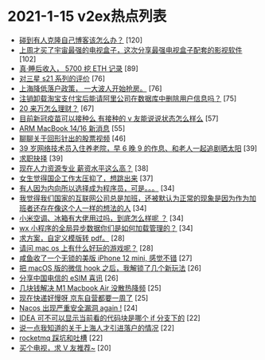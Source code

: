 # 2021-1-15 v2ex热点列表

+ [碰到有人克隆自己博客该怎么办？](https://www.v2ex.com/t/745097#reply120) [120]
+ [上周才买了宇宙最强的电视盒子，这次分享最强电视盒子配套的影视软件](https://www.v2ex.com/t/745166#reply102) [102]
+ [真·睡后收入， 5700 挖 ETH 记录](https://www.v2ex.com/t/745211#reply89) [89]
+ [对三星 s21 系列的评价](https://www.v2ex.com/t/745099#reply76) [76]
+ [上海降低落户政策， 一大波人开始抢房。](https://www.v2ex.com/t/745145#reply76) [76]
+ [注销卸载淘宝支付宝后能请阿里公司在数据库中删除用户信息吗？](https://www.v2ex.com/t/745092#reply75) [75]
+ [20 来万怎么理财？](https://www.v2ex.com/t/745116#reply67) [67]
+ [目前新冠疫苗可以接种么 有接种的 v 友能说说状态怎么样么](https://www.v2ex.com/t/745236#reply57) [57]
+ [ARM MacBook 14/16 新消息](https://www.v2ex.com/t/745295#reply55) [55]
+ [聊聊关于回形针出的股票视频](https://www.v2ex.com/t/745131#reply46) [46]
+ [39 岁网络技术员入住养老院，早 6 晚 9 的作息、和老人一起追剧晒太阳](https://www.v2ex.com/t/745285#reply39) [39]
+ [求职抉择](https://www.v2ex.com/t/745143#reply39) [39]
+ [现在人力资源专业 薪资水平这么高？](https://www.v2ex.com/t/745155#reply38) [38]
+ [女生觉得国企工作太压抑了，想跳出来](https://www.v2ex.com/t/745156#reply37) [37]
+ [有人因为内向所以选择成为程序员，可是。。。](https://www.v2ex.com/t/745221#reply34) [34]
+ [我觉得我们国家的互联网公司总是加班，还被默认为正常的现象是因为作为加班者还存在像这个人一样的想法的人](https://www.v2ex.com/t/745228#reply34) [34]
+ [小米空调、冰箱有大佬用过吗，到底怎么样呢 ？](https://www.v2ex.com/t/745234#reply34) [34]
+ [wx 小程序的全局异步数据你们是如何加载管理的？](https://www.v2ex.com/t/745107#reply34) [34]
+ [求方案，自定义模版转 pdf。](https://www.v2ex.com/t/745140#reply28) [28]
+ [请问 mac os 上有什么好玩的游戏呢？](https://www.v2ex.com/t/745150#reply28) [28]
+ [咸鱼收了一个无锁的美版 iPhone 12 mini, 感觉不错](https://www.v2ex.com/t/745233#reply27) [27]
+ [把 macOS 版的微信 hook 之后，我解锁了几个新玩法](https://www.v2ex.com/t/745169#reply26) [26]
+ [分享中国电信的 eSIM 喜讯](https://www.v2ex.com/t/745197#reply26) [26]
+ [几块钱解决 M1 Macbook Air 没散热降频](https://www.v2ex.com/t/745260#reply25) [25]
+ [现在快递好慢呀 京东自营都要一周了](https://www.v2ex.com/t/745124#reply25) [25]
+ [Nacos 出现严重安全漏洞 again !](https://www.v2ex.com/t/745117#reply24) [24]
+ [IDEA 可不可以显示当前看的代码块是哪个 if 分支下的](https://www.v2ex.com/t/745277#reply22) [22]
+ [说一点我知道的关于上海人才引进落户的情况](https://www.v2ex.com/t/745292#reply22) [22]
+ [rocketmq 踩坑和吐槽](https://www.v2ex.com/t/745153#reply22) [22]
+ [买个电视，求 V 友推荐~](https://www.v2ex.com/t/745216#reply20) [20]
